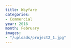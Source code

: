 ```yaml
---
title: Wayfare
categories:
- Commercial
year: 2016
month: February
images:
- "/uploads/project2_1.jpg"
---
```



